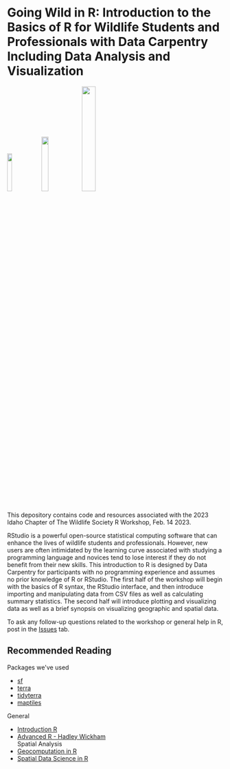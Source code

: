 # Going Wild in R: Introduction to the Basics of R for Wildlife Students and Professionals with Data Carpentry Including Data Analysis and Visualization

<img src="https://wildlife.org/wp-content/uploads/2019/10/TWS_Logo.jpg" width="15%"/> <img src="https://wildlife.org/wp-content/uploads/2018/05/ictws-logo-300x300.jpg" width="18%"/> <img src="https://www.rstudio.com/wp-content/uploads/2018/10/RStudio-Logo-Flat.png" width="25%"/>

This depository contains code and resources associated with the 2023 Idaho Chapter of The Wildlife Society R Workshop, Feb. 14 2023. 

RStudio is a powerful open-source statistical computing software that can enhance the lives of wildlife
students and professionals. However, new users are often intimidated by the learning curve associated
with studying a programming language and novices tend to lose interest if they do not benefit from their new skills. This introduction to R is designed by Data Carpentry for participants with no programming experience and assumes no prior knowledge of R or RStudio. The first half of the workshop will begin with the basics of R syntax, the RStudio interface, and then introduce importing and manipulating data from CSV files as well as calculating summary statistics. The second half will introduce plotting and visualizing data as well as a brief synopsis on visualizing geographic and spatial data.

To ask any follow-up questions related to the workshop or general help in R, post in the [Issues](https://github.com/r2j2ritson/ICTWS_RWorkshop/issues) tab.

## Recommended Reading
Packages we've used
- [sf](https://cran.r-project.org/web/packages/sf/sf.pdf)
- [terra](https://cran.r-project.org/web/packages/terra/terra.pdf)
- [tidyterra](https://dieghernan.github.io/tidyterra/articles/tidyterra.html)
- [maptiles](https://cran.r-project.org/web/packages/maptiles/maptiles.pdf)

General
- [Introduction R](https://cran.r-project.org/doc/manuals/R-intro.pdf)
- [Advanced R - Hadley Wickham](https://adv-r.hadley.nz/)  
Spatial Analysis
- [Geocomputation in R](https://geocompr.robinlovelace.net/index.html)
- [Spatial Data Science in R](https://rspatial.org/)
